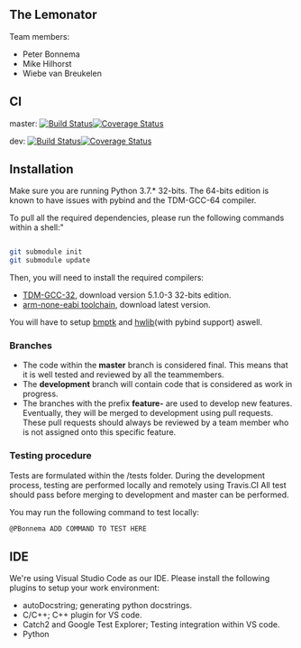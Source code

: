 
## The Lemonator

Team members:
- Peter Bonnema
- Mike Hilhorst
- Wiebe van Breukelen

## CI

master: [![Build Status](https://travis-ci.com/PBonnema/lemonator.svg?branch=dev)](https://travis-ci.com/PBonnema/lemonator)[![Coverage Status](https://coveralls.io/repos/github/PBonnema/lemonator/badge.svg)](https://coveralls.io/github/PBonnema/lemonator)

dev: [![Build Status](https://travis-ci.com/PBonnema/lemonator.svg?branch=dev)](https://travis-ci.com/PBonnema/lemonator)[![Coverage Status](https://coveralls.io/repos/github/PBonnema/lemonator/badge.svg?branch=dev)](https://coveralls.io/github/PBonnema/lemonator?branch=dev)

## Installation
Make sure you are running Python 3.7.* 32-bits. The 64-bits edition is known to have issues with pybind and the TDM-GCC-64 compiler.

To pull all the required dependencies, please run the following commands within a shell:"

```bash

git submodule init
git submodule update

```

Then, you will need to install the required compilers:
  - [TDM-GCC-32](http://tdm-gcc.tdragon.net/download), download version 5.1.0-3 32-bits edition.
  - [arm-none-eabi toolchain](https://developer.arm.com/tools-and-software/open-source-software/developer-tools/gnu-toolchain/gnu-rm/downloads), download latest version.
  
You will have to setup [bmptk](http://github.com/wovo/bmtpk) and [hwlib](http://github.com/wovo/hwlib)(with pybind support) aswell.

### Branches
- The code within the **master** branch is considered final. This means that it is well tested and reviewed by all the teammembers.
- The **development** branch will contain code that is considered as work in progress.
- The branches with the prefix **feature-** are used to develop new features. Eventually, they will be merged to development using pull requests. These pull requests should always be reviewed by a team member who is not assigned onto this specific feature.

### Testing procedure
Tests are formulated within the /tests folder. During the development process, testing are performed locally and remotely using Travis.CI
All test should pass before merging to development and master can be performed. 

You may run the following command to test locally:
```bash
@PBonnema ADD COMMAND TO TEST HERE
```

## IDE
We're using Visual Studio Code as our IDE. Please install the following plugins to setup your work environment:
- autoDocstring; generating python docstrings.
- C/C++; C++ plugin for VS code.
- Catch2 and Google Test Explorer; Testing integration within VS code.
- Python
